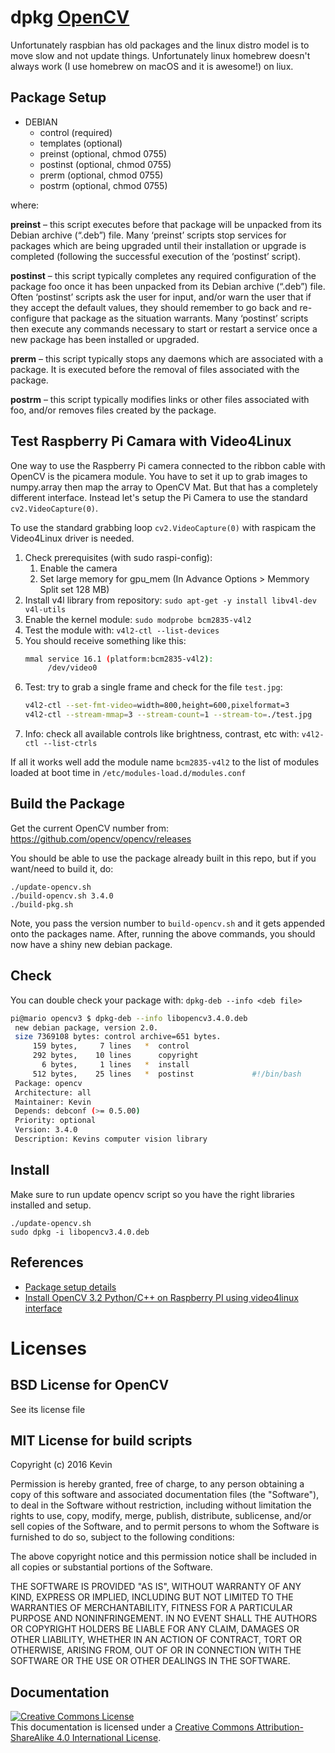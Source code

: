 # dpkg [OpenCV](https://github.com/opencv/opencv)

Unfortunately raspbian has old packages and the linux distro model is to move
slow and not update things. Unfortunately linux homebrew doesn't always work
(I use homebrew on macOS and it is awesome!) on liux.

## Package Setup

- DEBIAN
    - control (required)
    - templates (optional)
    - preinst (optional, chmod 0755)
    - postinst (optional, chmod 0755)
    - prerm (optional, chmod 0755)
    - postrm (optional, chmod 0755)

 where:

**preinst** – this script executes before that package will be unpacked from its Debian archive (“.deb”) file. Many ‘preinst’ scripts stop services for packages which are being upgraded until their installation or upgrade is completed (following the successful execution of the ‘postinst’ script).

**postinst** – this script typically completes any required configuration of the package foo once it has been unpacked from its Debian archive (“.deb”) file. Often ‘postinst’ scripts ask the user for input, and/or warn the user that if they accept the default values, they should remember to go back and re-configure that package as the situation warrants. Many ‘postinst’ scripts then execute any commands necessary to start or restart a service once a new package has been installed or upgraded.

**prerm** – this script typically stops any daemons which are associated with a package. It is executed before the removal of files associated with the package.

**postrm** – this script typically modifies links or other files associated with foo, and/or removes files created by the package.

## Test Raspberry Pi Camara with Video4Linux

One way to use the Raspberry Pi camera connected to the ribbon cable with OpenCV is the picamera module. You have to set it up to grab images to numpy.array then map the array to OpenCV Mat. But that has a completely different interface. Instead let's setup the Pi Camera to use the standard `cv2.VideoCapture(0)`.

To use the standard grabbing loop `cv2.VideoCapture(0)`  with raspicam the Video4Linux driver is needed.

1. Check prerequisites (with sudo raspi-config):
    1. Enable the camera
    1. Set large memory for gpu_mem (In Advance Options > Memmory Split set 128 MB)
1. Install v4l library from repository: `sudo apt-get -y install libv4l-dev v4l-utils`
1. Enable the kernel module: `sudo modprobe bcm2835-v4l2`
1. Test the module with: `v4l2-ctl --list-devices`
1. You should receive something like this:
	```bash
	mmal service 16.1 (platform:bcm2835-v4l2):
		 /dev/video0
	```
1. Test: try to grab a single frame and check for the file  `test.jpg`:
	```bash
	v4l2-ctl --set-fmt-video=width=800,height=600,pixelformat=3
	v4l2-ctl --stream-mmap=3 --stream-count=1 --stream-to=./test.jpg
	```
1. Info: check all available controls like brightness, contrast, etc with: `v4l2-ctl --list-ctrls`

If all it works well add the module name `bcm2835-v4l2` to the list of modules loaded at boot time in `/etc/modules-load.d/modules.conf`


## Build the Package

Get the current OpenCV number from: https://github.com/opencv/opencv/releases

You should be able to use the package already built in this
repo, but if you want/need to build it, do:

	./update-opencv.sh
	./build-opencv.sh 3.4.0
	./build-pkg.sh

Note, you pass the version number to `build-opencv.sh` and it gets appended
onto the packages name. After, running the above commands, you should
now have a shiny new debian package.

## Check

You can double check your package with: `dpkg-deb --info <deb file>`

```bash
pi@mario opencv3 $ dpkg-deb --info libopencv3.4.0.deb
 new debian package, version 2.0.
 size 7369108 bytes: control archive=651 bytes.
     159 bytes,     7 lines   *  control              
     292 bytes,    10 lines      copyright            
       6 bytes,     1 lines   *  install              
     512 bytes,    25 lines   *  postinst             #!/bin/bash
 Package: opencv
 Architecture: all
 Maintainer: Kevin
 Depends: debconf (>= 0.5.00)
 Priority: optional
 Version: 3.4.0
 Description: Kevins computer vision library
 ```

## Install

Make sure to run update opencv script so you have the right libraries installed and setup.

	./update-opencv.sh
	sudo dpkg -i libopencv3.4.0.deb

## References

- [Package setup details](https://www.leaseweb.com/labs/2013/06/creating-custom-debian-packages/)
- [Install OpenCV 3.2 Python/C++ on Raspberry PI using video4linux interface](http://pklab.net/index.php?lang=EN&id=392)

# Licenses

## BSD License for OpenCV

See its license file

## MIT License for build scripts

Copyright (c) 2016 Kevin

Permission is hereby granted, free of charge, to any person obtaining a copy
of this software and associated documentation files (the "Software"), to deal
in the Software without restriction, including without limitation the rights
to use, copy, modify, merge, publish, distribute, sublicense, and/or sell
copies of the Software, and to permit persons to whom the Software is
furnished to do so, subject to the following conditions:

The above copyright notice and this permission notice shall be included in all
copies or substantial portions of the Software.

THE SOFTWARE IS PROVIDED "AS IS", WITHOUT WARRANTY OF ANY KIND, EXPRESS OR
IMPLIED, INCLUDING BUT NOT LIMITED TO THE WARRANTIES OF MERCHANTABILITY,
FITNESS FOR A PARTICULAR PURPOSE AND NONINFRINGEMENT. IN NO EVENT SHALL THE
AUTHORS OR COPYRIGHT HOLDERS BE LIABLE FOR ANY CLAIM, DAMAGES OR OTHER
LIABILITY, WHETHER IN AN ACTION OF CONTRACT, TORT OR OTHERWISE, ARISING FROM,
OUT OF OR IN CONNECTION WITH THE SOFTWARE OR THE USE OR OTHER DEALINGS IN THE
SOFTWARE.

## Documentation

 <a rel="license" href="http://creativecommons.org/licenses/by-sa/4.0/"><img alt="Creative Commons License" style="border-width:0" src="https://i.creativecommons.org/l/by-sa/4.0/88x31.png" align="middle"/></a><br />This documentation is licensed under a <a rel="license" href="http://creativecommons.org/licenses/by-sa/4.0/">Creative Commons Attribution-ShareAlike 4.0 International License</a>.
